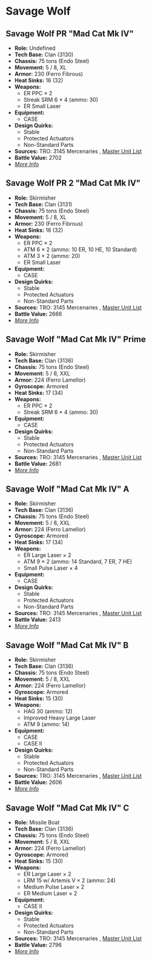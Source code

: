 # Savage Wolf 

## Savage Wolf PR "Mad Cat Mk IV" 

- **Role:** Undefined 
- **Tech Base:** Clan (3130) 
- **Chassis:** 75 tons (Endo Steel) 
- **Movement:** 5 / 8, XL 
- **Armor:** 230 (Ferro Fibrous) 
- **Heat Sinks:** 16 (32) 
- **Weapons:** 
  - ER PPC × 2 
  - Streak SRM 6 × 4 (ammo: 30) 
  - ER Small Laser 
- **Equipment:** 
  - CASE 
- **Design Quirks:** 
  - Stable 
  - Protected Actuators 
  - Non-Standard Parts 
- **Sources:** TRO: 3145 Mercenaries , [Master Unit List](http://masterunitlist.info/Unit/Details/6574) 
- **Battle Value:** 2702 
- [*More Info*](savage_wolf/savage_wolf_pr.md) 

## Savage Wolf PR 2 "Mad Cat Mk IV" 

- **Role:** Skirmisher 
- **Tech Base:** Clan (3131) 
- **Chassis:** 75 tons (Endo Steel) 
- **Movement:** 5 / 8, XL 
- **Armor:** 230 (Ferro Fibrous) 
- **Heat Sinks:** 16 (32) 
- **Weapons:** 
  - ER PPC × 2 
  - ATM 6 × 2 (ammo: 10 ER, 10 HE, 10 Standard) 
  - ATM 3 × 2 (ammo: 20) 
  - ER Small Laser 
- **Equipment:** 
  - CASE 
- **Design Quirks:** 
  - Stable 
  - Protected Actuators 
  - Non-Standard Parts 
- **Sources:** TRO: 3145 Mercenaries , [Master Unit List](http://masterunitlist.info/Unit/Details/6575) 
- **Battle Value:** 2666 
- [*More Info*](savage_wolf/savage_wolf_pr_2.md) 

## Savage Wolf "Mad Cat Mk IV" Prime 

- **Role:** Skirmisher 
- **Tech Base:** Clan (3136) 
- **Chassis:** 75 tons (Endo Steel) 
- **Movement:** 5 / 8, XXL 
- **Armor:** 224 (Ferro Lamellor) 
- **Gyroscope:** Armored 
- **Heat Sinks:** 17 (34) 
- **Weapons:** 
  - ER PPC × 2 
  - Streak SRM 6 × 4 (ammo: 30) 
- **Equipment:** 
  - CASE 
- **Design Quirks:** 
  - Stable 
  - Protected Actuators 
  - Non-Standard Parts 
- **Sources:** TRO: 3145 Mercenaries , [Master Unit List](http://masterunitlist.info/Unit/Details/6570) 
- **Battle Value:** 2681 
- [*More Info*](savage_wolf/savage_wolf_prime.md) 

## Savage Wolf "Mad Cat Mk IV" A 

- **Role:** Skirmisher 
- **Tech Base:** Clan (3136) 
- **Chassis:** 75 tons (Endo Steel) 
- **Movement:** 5 / 8, XXL 
- **Armor:** 224 (Ferro Lamellor) 
- **Gyroscope:** Armored 
- **Heat Sinks:** 17 (34) 
- **Weapons:** 
  - ER Large Laser × 2 
  - ATM 9 × 2 (ammo: 14 Standard, 7 ER, 7 HE) 
  - Small Pulse Laser × 4 
- **Equipment:** 
  - CASE 
- **Design Quirks:** 
  - Stable 
  - Protected Actuators 
  - Non-Standard Parts 
- **Sources:** TRO: 3145 Mercenaries , [Master Unit List](http://masterunitlist.info/Unit/Details/6571) 
- **Battle Value:** 2413 
- [*More Info*](savage_wolf/savage_wolf_a.md) 

## Savage Wolf "Mad Cat Mk IV" B 

- **Role:** Skirmisher 
- **Tech Base:** Clan (3136) 
- **Chassis:** 75 tons (Endo Steel) 
- **Movement:** 5 / 8, XXL 
- **Armor:** 224 (Ferro Lamellor) 
- **Gyroscope:** Armored 
- **Heat Sinks:** 15 (30) 
- **Weapons:** 
  - HAG 30 (ammo: 12) 
  - Improved Heavy Large Laser 
  - ATM 9 (ammo: 14) 
- **Equipment:** 
  - CASE 
  - CASE II 
- **Design Quirks:** 
  - Stable 
  - Protected Actuators 
  - Non-Standard Parts 
- **Sources:** TRO: 3145 Mercenaries , [Master Unit List](http://masterunitlist.info/Unit/Details/6572) 
- **Battle Value:** 2606 
- [*More Info*](savage_wolf/savage_wolf_b.md) 

## Savage Wolf "Mad Cat Mk IV" C 

- **Role:** Missile Boat 
- **Tech Base:** Clan (3136) 
- **Chassis:** 75 tons (Endo Steel) 
- **Movement:** 5 / 8, XXL 
- **Armor:** 224 (Ferro Lamellor) 
- **Gyroscope:** Armored 
- **Heat Sinks:** 15 (30) 
- **Weapons:** 
  - ER Large Laser × 2 
  - LRM 15 w/ Artemis V × 2 (ammo: 24) 
  - Medium Pulse Laser × 2 
  - ER Medium Laser × 2 
- **Equipment:** 
  - CASE II 
- **Design Quirks:** 
  - Stable 
  - Protected Actuators 
  - Non-Standard Parts 
- **Sources:** TRO: 3145 Mercenaries , [Master Unit List](http://masterunitlist.info/Unit/Details/6573) 
- **Battle Value:** 2796 
- [*More Info*](savage_wolf/savage_wolf_c.md) 


